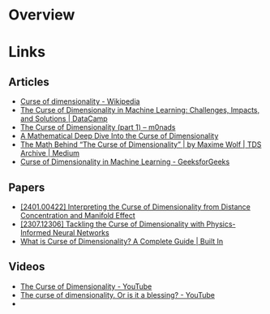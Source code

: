 # Overview

# Links
## Articles
- [Curse of dimensionality - Wikipedia](https://en.wikipedia.org/wiki/Curse_of_dimensionality)
- [The Curse of Dimensionality in Machine Learning: Challenges, Impacts, and Solutions | DataCamp](https://www.datacamp.com/blog/curse-of-dimensionality-machine-learning)
- [The Curse of Dimensionality (part 1) – m0nads](https://m0nads.wordpress.com/2017/08/04/the-curse-of-dimensionality/)
- [A Mathematical Deep Dive Into the Curse of Dimensionality](https://www.dailydoseofds.com/a-mathematical-deep-dive-into-the-curse-of-dimensionality/)
- [The Math Behind “The Curse of Dimensionality” | by Maxime Wolf | TDS Archive | Medium](https://medium.com/data-science/the-math-behind-the-curse-of-dimensionality-cf8780307d74)
- [Curse of Dimensionality in Machine Learning - GeeksforGeeks](https://www.geeksforgeeks.org/machine-learning/curse-of-dimensionality-in-machine-learning/)
## Papers
- [[2401.00422] Interpreting the Curse of Dimensionality from Distance Concentration and Manifold Effect](https://arxiv.org/abs/2401.00422)
- [[2307.12306] Tackling the Curse of Dimensionality with Physics-Informed Neural Networks](https://arxiv.org/abs/2307.12306)
- [What is Curse of Dimensionality? A Complete Guide | Built In](https://builtin.com/data-science/curse-dimensionality)
## Videos
- [The Curse of Dimensionality - YouTube](https://www.youtube.com/watch?v=9Tf-_mJhOkU)
- [The curse of dimensionality. Or is it a blessing? - YouTube](https://www.youtube.com/watch?v=4v7ngaiFdp4)
- 